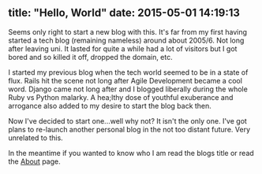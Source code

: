 title: "Hello, World"
date: 2015-05-01 14:19:13
---

Seems only right to start a new blog with this. It's far from my first having started a tech blog (remaining nameless) around about 2005/6. Not long after leaving uni. It lasted for quite a while had a lot of visitors but I got bored and so killed it off, dropped the domain, etc.

I started my previous blog when the tech world seemed to be in a state of flux. Rails hit the scene not long after Agile Development became a cool word. Django came not long after and I blogged liberally during the whole Ruby vs Python malarky. A hea;lthy dose of youthful exuberance and arrogance also added to my desire to start the blog back then.

Now I've decided to start one...well why not? It isn't the only one. I've got plans to re-launch another personal blog in the not too distant future. Very unrelated to this.

In the meantime if you wanted to know who I am read the blogs title or read the [About](/About) page.